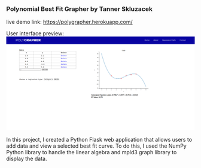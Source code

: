 ### Polynomial Best Fit Grapher by Tanner Skluzacek

live demo link: https://polygrapher.herokuapp.com/ 

User interface preview:![Screenshot](static/interface.png)

In this project, I created a Python Flask web application that allows users to add data and view a selected best fit curve. To do this, I used the NumPy Python library to handle the linear algebra and mpld3 graph library to display the data. 
